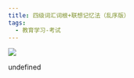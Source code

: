 ```yaml
---
title: 四级词汇词根+联想记忆法（乱序版）
tags:
  - 教育学习-考试
---
```


![](https://wfqqreader-1252317822.image.myqcloud.com/cover/73/22720073/s_22720073.jpg)

undefined